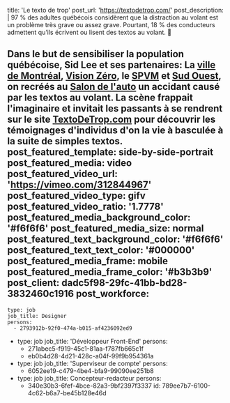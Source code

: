 title: 'Le texto de&nbsp;trop'
post_url: 'https://textodetrop.com/'
post_description: |
  97 % des adultes québécois considèrent que la distraction au volant est un problème très grave ou assez grave. Pourtant, 18 % des conducteurs admettent qu’ils écrivent ou lisent des textos au volant. 🤦
  
  Dans le but de sensibiliser la population québécoise, Sid Lee et ses partenaires: La <a href="http://ville.montreal.qc.ca" target="_blank">ville de Montréal</a>, <a href="https://ville.montreal.qc.ca/visionzero/" target="_blank">Vision&nbsp;Zéro</a>, le <a href="https://spvm.qc.ca/" target="_blank">SPVM</a> et <a href="http://sudouestprod.ca/" target="_blank">Sud Ouest</a>, on recréés au <a href="https://www.salonautomontreal.com/fr/" target="_blank">Salon de l'auto</a> un accidant causé par les textos au volant. La scène frappait l'imaginaire et invitait les passants à se rendrent sur le site <a href="https://textodetrop.com/" target="_blank"> TextoDeTrop.com</a> pour découvrir les témoignages d'individus d'on la vie à basculée à la suite de simples textos.
post_featured_template: side-by-side-portrait
post_featured_media: video
post_featured_video_url: 'https://vimeo.com/312844967'
post_featured_video_type: gifv
post_featured_video_ratio: '1.7778'
post_featured_media_background_color: '#f6f6f6'
post_featured_media_size: normal
post_featured_text_background_color: '#f6f6f6'
post_featured_text_text_color: '#000000'
post_featured_media_frame: mobile
post_featured_media_frame_color: '#b3b3b9'
post_client: dadc5f98-29fc-41bb-bd28-3832460c1916
post_workforce:
  -
    type: job
    job_title: Designer
    persons:
      - 2793912b-92f0-474a-b015-af4236092ed9
  -
    type: job
    job_title: 'Développeur Front-End'
    persons:
      - 271abec5-f919-45c1-81aa-f787fb665c1f
      - eb0b4d28-4d21-428c-a04f-99f9b954361a
  -
    type: job
    job_title: 'Superviseur de compte'
    persons:
      - 6052ee19-c479-4be4-bfa9-99090ee251b8
  -
    type: job
    job_title: Concepteur-redacteur
    persons:
      - 340e30b3-6fef-4bce-82a3-9bf2397f3337
id: 789ee7b7-6100-4c62-b6a7-be45b128e46d
